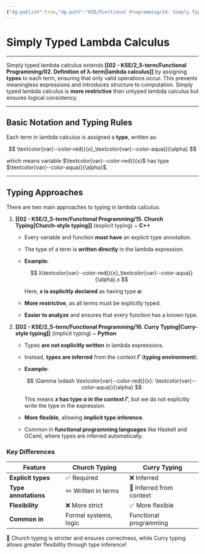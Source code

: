 ```yaml
---
{"dg-publish":true,"dg-path":"KSE/Functional Programming/14. Simply Typed Lambda Calculus.md","permalink":"/kse/functional-programming/14-simply-typed-lambda-calculus/","tags":["kse"],"created":"2025-03-10T23:52:50.637+02:00","updated":"2025-03-11T21:42:11.175+02:00"}
---
```



# Simply Typed Lambda Calculus

---

Simply typed lambda calculus extends **[[02 - KSE/2_5-term/Functional Programming/02. Definition of λ-term\|lambda calculus]]** by assigning **types** to each term, ensuring that only valid operations occur. This prevents meaningless expressions and introduces structure to computation. Simply typed lambda calculus is **more restrictive** than untyped lambda calculus but ensures logical consistency.

---

## Basic Notation and Typing Rules

Each term in lambda calculus is assigned a **type**, written as:

$$
\textcolor{var(--color-red)}{x}_\textcolor{var(--color-aqua)}{\alpha}
$$

which means variable $\textcolor{var(--color-red)}{x}$ has type $\textcolor{var(--color-aqua)}{\alpha}$.

---

## Typing Approaches

There are two main approaches to typing in lambda calculus:

1. **[[02 - KSE/2_5-term/Functional Programming/15. Church Typing\|Church-style typing]]** (explicit typing) ~ <strong><span style="color: var(--color-red);">C++</span></strong>

   - Every variable and function <strong><span style="color: var(--color-red);">must have</span></strong> an explicit type annotation.
   - The type of a term is **written directly** in the lambda expression.
   - <strong><span style="color: var(--color-aqua);">Example:</span></strong>

     $$
     λ\textcolor{var(--color-red)}{x}_\textcolor{var(--color-aqua)}{\alpha}.x
     $$

     Here, **$x$ is explicitly declared** as having type **$\alpha$**.

   - <strong><span style="color: var(--color-orange);">More restrictive</span></strong>, as all terms must be explicitly typed.
   - **Easier to analyze** and ensures that every function has a known type.

2. **[[02 - KSE/2_5-term/Functional Programming/16. Curry Typing\|Curry-style typing]]** (implicit typing) ~ <strong><span style="color: var(--color-cyan);">Python</span></strong>

   - Types **are not explicitly written** in lambda expressions.
   - Instead, **types are inferred** from the context **$\Gamma$** (<strong><span style="color: var(--color-purple);">typing environment</span></strong>).
   - <strong><span style="color: var(--color-aqua);">Example:</span></strong>

     $$
     \Gamma \vdash \textcolor{var(--color-red)}{x}: \textcolor{var(--color-aqua)}{\alpha}
     $$

     This means **$x$ has type $\alpha$ in the context $\Gamma$**, but we do not explicitly write the type in the expression.

   - <strong><span style="color: var(--color-green);">More flexible</span></strong>, allowing **implicit type inference**.
   - Common in **functional programming languages** like Haskell and OCaml, where types are inferred automatically.

### Key Differences

| Feature              | Church Typing         | Curry Typing             |
| -------------------- | --------------------- | ------------------------ |
| **Explicit types**   | ✅ Required           | ❌ Inferred              |
| **Type annotations** | ✏️ Written in terms   | 🚀 Inferred from context |
| **Flexibility**      | ❌ More strict        | ✅ More flexible         |
| **Common in**        | Formal systems, logic | Functional programming   |

🚀 Church typing is stricter and ensures correctness, while Curry typing allows greater flexibility through type inference!
